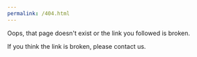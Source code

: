```yaml
---
permalink: /404.html
---
```

Oops, that page doesn't exist or the link you followed is broken.

If you think the link is broken, please contact us.
